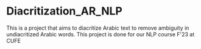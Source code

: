 # Diacritization_AR_NLP
This is a project that aims to diacritize Arabic text to remove ambiguity in undiacritized Arabic words. This project is done for our NLP course F'23 at CUFE
